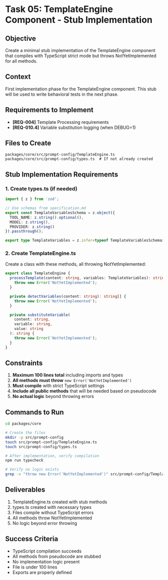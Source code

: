 # Task 05: TemplateEngine Component - Stub Implementation

## Objective

Create a minimal stub implementation of the TemplateEngine component that compiles with TypeScript strict mode but throws NotYetImplemented for all methods.

## Context

First implementation phase for the TemplateEngine component. This stub will be used to write behavioral tests in the next phase.

## Requirements to Implement

- **[REQ-004]** Template Processing requirements
- **[REQ-010.4]** Variable substitution logging (when DEBUG=1)

## Files to Create

```
packages/core/src/prompt-config/TemplateEngine.ts
packages/core/src/prompt-config/types.ts  # If not already created
```

## Stub Implementation Requirements

### 1. Create types.ts (if needed)

```typescript
import { z } from 'zod';

// Use schemas from specification.md
export const TemplateVariablesSchema = z.object({
  TOOL_NAME: z.string().optional(),
  MODEL: z.string(),
  PROVIDER: z.string()
}).passthrough();

export type TemplateVariables = z.infer<typeof TemplateVariablesSchema>;
```

### 2. Create TemplateEngine.ts

Create a class with these methods, all throwing NotYetImplemented:

```typescript
export class TemplateEngine {
  processTemplate(content: string, variables: TemplateVariables): string {
    throw new Error('NotYetImplemented');
  }

  private detectVariables(content: string): string[] {
    throw new Error('NotYetImplemented');
  }

  private substituteVariable(
    content: string, 
    variable: string, 
    value: string
  ): string {
    throw new Error('NotYetImplemented');
  }
}
```

## Constraints

1. **Maximum 100 lines total** including imports and types
2. **All methods must throw** `new Error('NotYetImplemented')`
3. **Must compile** with strict TypeScript settings
4. **Include all public methods** that will be needed based on pseudocode
5. **No actual logic** beyond throwing errors

## Commands to Run

```bash
cd packages/core

# Create the files
mkdir -p src/prompt-config
touch src/prompt-config/TemplateEngine.ts
touch src/prompt-config/types.ts

# After implementation, verify compilation
npm run typecheck

# Verify no logic exists
grep -v "throw new Error('NotYetImplemented')" src/prompt-config/TemplateEngine.ts | grep -E "return|if|for|while" && echo "FAIL: Logic found"
```

## Deliverables

1. TemplateEngine.ts created with stub methods
2. types.ts created with necessary types
3. Files compile without TypeScript errors
4. All methods throw NotYetImplemented
5. No logic beyond error throwing

## Success Criteria

- TypeScript compilation succeeds
- All methods from pseudocode are stubbed
- No implementation logic present
- File is under 100 lines
- Exports are properly defined